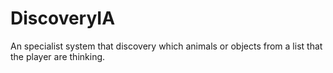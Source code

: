 # DiscoveryIA
An specialist system that discovery which animals or objects from a list that the player are thinking.

